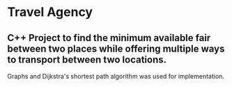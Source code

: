 # Travel Agency

## C++ Project to find the minimum available fair between two places while offering multiple ways to transport between two locations.
Graphs and Dijkstra's shortest path algorithm was used for implementation.
